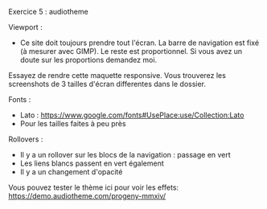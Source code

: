 Exercice 5 : audiotheme

Viewport :
- Ce site doit toujours prendre tout l'écran. La barre de navigation est fixé (à mesurer avec GIMP). Le reste est proportionnel. Si vous avez un doute sur les proportions demandez moi.

Essayez de rendre cette maquette responsive. Vous trouverez les screenshots de 3 tailles d'écran differentes dans le dossier.

Fonts :
- Lato : https://www.google.com/fonts#UsePlace:use/Collection:Lato
- Pour les tailles faites à peu près

Rollovers :
- Il y a un rollover sur les blocs de la navigation : passage en vert
- Les liens blancs passent en vert également
- Il y a un changement d'opacité 

Vous pouvez tester le thème ici pour voir les effets: https://demo.audiotheme.com/progeny-mmxiv/

